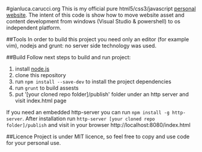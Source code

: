 #gianluca.carucci.org
This is my official pure html5/css3/javascript [personal website](http://gianluca.carucci.org).
The intent of this code is show how to move website asset and content development from windows (Visual Studio & powershell) to os independent platform.

##Tools
In order to build this project you need only an editor (for example vim), nodejs and grunt: no server side technology was used.

##Build
Follow next steps to build and run project:

1. install [node.js](http://nodejs.org/)
2. clone this repository
3. run `npm install --save-dev` to install the project dependencies
4. run `grunt` to build assests
5. put '[your cloned repo folder]/publish' folder under an http server and visit index.html page 

If you need an embedded http-server you can run `npm install -g http-server`. After installation run `http-server [your cloned repo folder]/publish` and visit in your browser http://localhost:8080/index.html


##Licence
Project is under MIT licence, so feel free to copy and use code for your personal use.
